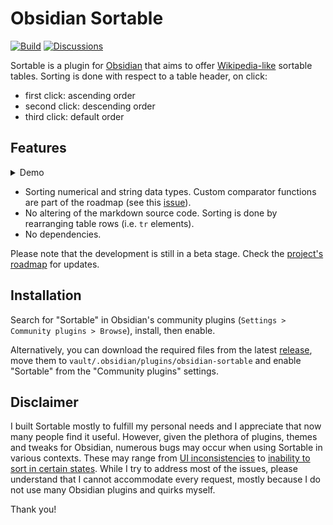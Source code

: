 # Obsidian Sortable

[![Build](https://github.com/alexandru-dinu/obsidian-sortable/actions/workflows/main.yml/badge.svg)](https://raw.githubusercontent.com/alexandru-dinu/obsidian-sortable/master/https://github.com/alexandru-dinu/obsidian-sortable/actions/workflows/main.yml)
[![Discussions](https://img.shields.io/badge/discussions-welcome-blueviolet)](https://raw.githubusercontent.com/alexandru-dinu/obsidian-sortable/master/https://github.com/alexandru-dinu/obsidian-sortable/discussions)

Sortable is a plugin for [Obsidian](https://obsidian.md) that aims to offer [Wikipedia-like](https://en.wikipedia.org/wiki/Help:Sorting#Example) sortable tables. Sorting is done with respect to a table header, on click:
- first click: ascending order
- second click: descending order
- third click: default order

## Features
<details>
<summary>Demo</summary>

https://user-images.githubusercontent.com/14110183/128138299-fd2a1bb2-6f87-4b50-b306-17550d8adc64.mov

</details>

- Sorting numerical and string data types. Custom comparator functions are part of the roadmap (see this [issue](https://github.com/alexandru-dinu/obsidian-sortable/issues/12)).
- No altering of the markdown source code. Sorting is done by rearranging table rows (i.e. `tr` elements).
- No dependencies.

Please note that the development is still in a beta stage.
Check the [project's roadmap](https://github.com/alexandru-dinu/obsidian-sortable/projects/1) for updates.

## Installation
Search for "Sortable" in Obsidian's community plugins (`Settings > Community plugins > Browse`), install, then enable.

Alternatively, you can download the required files from the latest
[release](https://github.com/alexandru-dinu/obsidian-sortable/releases),
move them to `vault/.obsidian/plugins/obsidian-sortable` and enable "Sortable" from the "Community plugins" settings.

## Disclaimer
I built Sortable mostly to fulfill my personal needs and I appreciate that now many people find it useful.
However, given the plethora of plugins, themes and tweaks for Obsidian, numerous bugs may occur when using Sortable in various contexts.
These may range from [UI inconsistencies](https://github.com/alexandru-dinu/obsidian-sortable/discussions/23#discussioncomment-2376620) to [inability to sort in certain states](https://github.com/alexandru-dinu/obsidian-sortable/issues/22).
While I try to address most of the issues, please understand that I cannot accommodate every request,
mostly because I do not use many Obsidian plugins and quirks myself.

Thank you!
